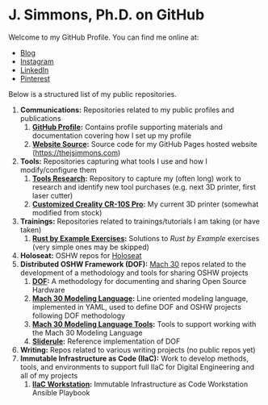 # J. Simmons, Ph.D. on GitHub

Welcome to my GitHub Profile.  You can find me online at:

* [Blog](https://j-dot.org)
* [Instagram](https://www.instagram.com/jedibfa/)
* [LinkedIn](https://www.linkedin.com/in/j-simmons-ngspace/)
* [Pinterest](https://www.pinterest.com/jedibfa)


Below is a structured list of my public repositories.

1. **Communications:** Repositories related to my public profiles and publications
	1. **[GitHub Profile](https://github.com/j-simmons-phd/j-simmons-phd):** Contains profile supporting materials and documentation covering how I set up my profile
	1. **[Website Source](https://github.com/j-simmons-phd/j-simmons-phd.github.io):** Source code for my GitHub Pages hosted website (https://thejsimmons.com)
1. **Tools:** Repositories capturing what tools I use and how I modify/configure them
	1. **[Tools Research](https://github.com/j-simmons-phd/tools-research):** Repository to capture my (often long) work to research and identify new tool purchases (e.g. next 3D printer, first laser cutter)
	1. **[Customized Creality CR-10S Pro](https://github.com/j-simmons-phd/custom-cr-10s-pro):** My current 3D printer (somewhat modified from stock)
1. **Trainings:** Repositories related to trainings/tutorials I am taking (or have taken)
	1. **[Rust by Example Exercises](https://github.com/j-simmons-phd/rust-by-example-exercises):** Solutions to *Rust by Example* exercises (very simple ones may be skipped)
1. **Holoseat:** OSHW repos for [Holoseat](https://github.com/modelb-llc)
1. **Distributed OSHW Framework (DOF):** [Mach 30](https://github.com/Mach30) repos related to the development of a methodology and tools for sharing OSHW projects
	1. **[DOF](https://github.com/Mach30/dof):** A methodology for documenting and sharing Open Source Hardware
	1. **[Mach 30 Modeling Language](https://github.com/Mach30/m30ml):** Line oriented modeling language, implemented in YAML, used to define DOF and OSHW projects following DOF methodology
	1. **[Mach 30 Modeling Language Tools](https://github.com/Mach30/m30mlTools):** Tools to support working with the Mach 30 Modeling Language
	1. **[Sliderule](http://sliderule.io/):** Reference implementation of DOF
1. **Writing:** Repos related to various writing projects (no public repos yet)
1. **Immutable Infrastructure as Code (IIaC):** Work to develop methods, tools, and environments to support full IIaC for Digital Engineering and all of my projects
	1. **[IIaC Workstation](https://github.com/j-simmons-phd/iiac-workstation):** Immutable Infrastructure as Code Workstation Ansible Playbook
